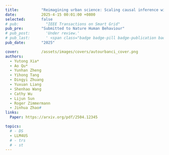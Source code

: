 ```yaml
---
title:          "Reimagining urban science: Scaling causal inference with large language models"
date:           2025-4-15 00:01:00 +0800
selected:       false
# pub:            "IEEE Transactions on Smart Grid"
pub_pre:        "Submitted to Nature Human Behaviour"
# pub_post:       'Under review.'
# pub_last:       ' <span class="badge badge-pill badge-publication badge-success">Spotlight</span>'
pub_date:       "2025"

cover:          /assets/images/covers/autourbanci_cover.png
authors:
  - Yutong Xia*
  - Ao Qu*
  - Yunhan Zheng
  - Yihong Tang
  - Dingyi Zhuang
  - Yuxuan Liang
  - Shenhao Wang
  - Cathy Wu
  - Lijun Sun
  - Roger Zimmermann
  - Jinhua Zhao#
links:
  Paper: https://arxiv.org/pdf/2504.12345

topics:
  # - DS
  - LLM4US
  # - trs
  # - st
---
```

